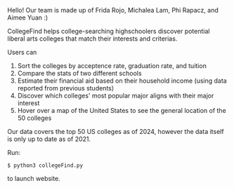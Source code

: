 Hello! Our team is made up of Frida Rojo, Michalea Lam, Phi Rapacz, and Aimee Yuan :)

CollegeFind helps college-searching highschoolers discover potential liberal arts colleges that match their interests and criterias. 

Users can 
1) Sort the colleges by acceptence rate, graduation rate, and tuition
2) Compare the stats of two different schools
3) Estimate their financial aid based on their household income (using data reported from previous students)
4) Discover which colleges' most popular major aligns with their major interest
5) Hover over a map of the United States to see the general location of the 50 colleges

Our data covers the top 50 US colleges as of 2024, however the data itself is only up to date as of 2021.

Run:

    $ python3 collegeFind.py

to launch website.
